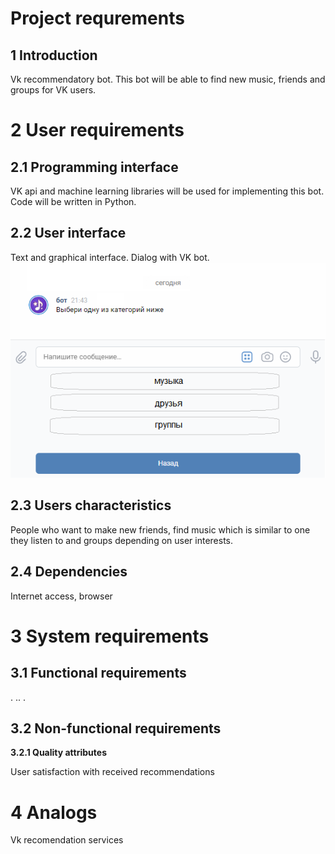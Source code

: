 
# Project requrements
## 1 Introduction

Vk recommendatory bot. This bot will be able to find new music, friends and groups for VK users.
# 2 User requirements
## 2.1 Programming interface
VK api and machine learning libraries will be used for implementing this bot. Code will be written in Python.
## 2.2 User interface
Text and graphical interface. Dialog with VK bot.
![GitHub Logo](/Mockups/UI.png)
## 2.3 Users characteristics
People who want to make new friends, find music which is similar to one they listen to and groups depending on user interests.
## 2.4 Dependencies
Internet access, browser
# 3 System requirements
## 3.1 Functional requirements
.
..
.
## 3.2 Non-functional requirements
**3.2.1 Quality attributes**

User satisfaction with received recommendations
# 4 Analogs
Vk recomendation services
